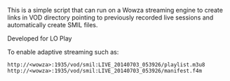 This is a simple script that can run on a Wowza streaming engine to
create links in VOD directory pointing to previously recorded live
sessions and automatically create SMIL files.

Developed for LO Play

To enable adaptive streaming such as:

    http://<wowza>:1935/vod/smil:LIVE_20140703_053926/playlist.m3u8
    http://<wowza>:1935/vod/smil:LIVE_20140703_053926/manifest.f4m

